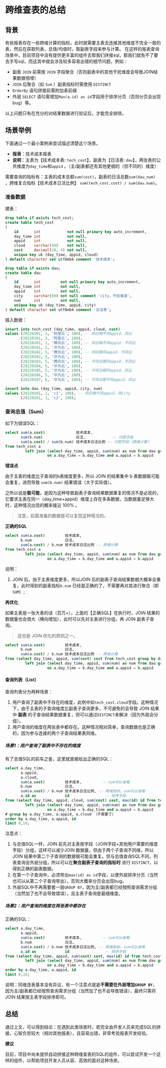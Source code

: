 # 跨维查表的总结

## 背景

有些报表存在一些跨维计算的指标，此时就需要主表去连接其他维度不完全一致的表，然后在获取列表、总值/均值时，取副表字段来参与计算。
在这样的报表查询场景中，目前项目中没有提供更丰富的组件去帮我们拼接sql，那我们就免不了要去手写sql，而这其中就会涉及较多容易出错的细节问题，例如：

- 副表 `JOIN` 前需按 `JOIN` 字段聚合（否则副表中的其他干扰维度会导致JOIN结果数据倍增）
- `JOIN` 后聚合（如 `Sum` ）副表指标时需使用 `DISTINCT`
- `OrderBy` 语句拼接前需附加表前缀
- 外层 `SELECT` 语句需增加`Max(a.id) as id`字段用于排序分页（否则分页会出现bug）等。

以上问题只有在充分的对结果数据进行验证后，才能完全排除。

## 场景举例

下面通过一个最小案例来尝试描述清楚这个场景。

- **报表**：技术成本报表
- **说明**：主表为【技术成本表: `tech_cost`】，副表为【日活表: `dau`】，两张表的公共维度为`day_time`和`appid`
  。（主/副表都还有其他更细的（但不同的）维度）

需要查询的指标有：主表的成本总额`sum(cost)`，副表的日活总数`sum(dau_num)`
，跨维复合指标【技术成本日活比例】 `sum(tech_cost.cost) / sum(dau.num)`。

### 准备数据

建表：

```sql
drop table if exists tech_cost;
create table tech_cost
(
    id       int            not null primary key auto_increment,
    day_time int            not null,
    appid    int            not null,
    cloud    varchar(50)    not null,
    cost     decimal(20, 4) not null,
    unique key uk (day_time, appid, cloud)
) default character set utf8mb4 comment '技术成本';

drop table if exists dau;
create table dau
(
    id       int         not null primary key auto_increment,
    day_time int         not null,
    appid    int         not null,
    city     varchar(50) not null comment 'city，干扰维度',
    num      int         not null,
    unique key uk (day_time, appid, city)
) default character set utf8mb4 comment '日活表';
```

插入数据：

```sql
insert into tech_cost (day_time, appid, cloud, cost)
values (20220101, 1, '阿里云', 100), -- 同日期不同appid，同云
       (20220101, 2, '阿里云', 100),
       (20220101, 1, '腾讯云', 100), -- 同日期不同appid，不同云
       (20220101, 2, '华为云', 100),
       (20220102, 5, '腾讯云', 100), -- 同日期同appid，不同云
       (20220102, 5, '华为云', 100),
       (20220103, 5, '腾讯云', 100), -- 不同日期同appid，不同云
       (20220104, 5, '华为云', 100),
       (20220105, 5, '华为云', 100), -- 不同日期同appid，同云
       (20220106, 5, '华为云', 100),
       (20220107, 6, '华为云', 100); -- 不同日期不同appid，同云

insert into dau (day_time, appid, city, num)
values (20220101, 1, 'c1', 100), -- 同日期不同appid，同city
       (20220101, 1, 'c2', 100);
```

### 查询总值（Sum）

如下为错误SQL：

```sql
select sum(a.cost)              技术成本,
       sum(b.num)               日活,            -- 问题字段
       sum(a.cost) / sum(b.num) 技术成本日活比例 -- 问题字段（跨维计算）
from tech_cost a
         left join (select day_time, appid, sum(num) as num from dau group by day_time, appid) b
                   on a.day_time = b.day_time and a.appid = b.appid
```

**错误点**

由于主表的维度比子查询的b表维度更多，所以 JOIN 的结果集中 b 表数据极可能会重复，进而导致 `sum(b.num)` 结果错误（大于实际值）。

之所以说是**极可能**，是因为这种导致副表子查询结果数据重复的情况不是必现的，它要求主表在同一（day_time+appid）维度上存在多条数据，当数据量足够大时，这种情况出现的概率接近
100% 。

> 注意，前面准备的数据是可以复现这种情况的。

**正确的SQL**

```sql
select sum(a.cost)         技术成本,
       b.num               日活,
       sum(a.cost) / b.num 技术成本日活比例 -- 跨维计算
from tech_cost a
         left join (select day_time, appid, sum(num) as num from dau group by day_time, appid) b
                   on a.day_time = b.day_time and a.appid = b.appid
```

说明：

1. JOIN 后，由于主表维度更多，所以JOIN 后的副表子查询结果数据大概率会重复，此时得到的副表指标`b.num`
   已经是正确的了，不需要再对其进行聚合（即`SUM`）;

**再优化**

如果主表是一张大表的话（百万+），上面的【正确SQL】在执行时，JOIN 结果的数据量也会很大（横向增加），此时可以先对主表进行分组，再
JOIN
副表子查询。

> 这也是 JOIN 优化的原则之一。

```sql
select sum(a.cost)         技术成本,
       b.num               日活,
       sum(a.cost) / b.num 技术成本日活比例 -- 跨维计算
from (select day_time, appid, sum(cost) cost from tech_cost group by day_time, appid) a
         left join (select day_time, appid, sum(num) as num from dau group by day_time, appid) b
                   on a.day_time = b.day_time and a.appid = b.appid
```

#### 查询列表（List）

查询列表分为两种场景：

1. 用户查询了副表中不存在的维度，此例中如`tech_cost.cloud`字段。这种情况下，由于主表的子查询维度比副表子查询更多，不可避免的会导致
   JOIN 结果中 **副表** 的子查询结果数据重复，但可以通过`DISTINCT`来解决（因为外层会分组）。
2. 用户查询的维度在两张表中都存在。这种情况相对简单，查询数据也是正确的，因为参与连接的两个子查询结果表同维。

##### 场景1：用户查询了副表中不存在的维度

有了总值SQL的前车之鉴，这里就直接给出正确的SQL：

```sql
select a.day_time,
       a.appid,
       a.cloud,
       sum(a.cost)         技术成本,         -- sum可以省略
       b.num               日活,
       sum(a.cost) / b.num 技术成本日活比例, -- 跨维指标，sum可以省略
       a.id as             id                -- 排序字段
from (select day_time, appid, cloud, sum(cost) cost, max(id) id from tech_cost group by day_time, appid, cloud) a
         left join (select day_time, appid, sum(num) as num from dau group by day_time, appid) b
                   on a.day_time = b.day_time and a.appid = b.appid
# group by a.day_time, a.appid, a.cloud （不需要了）
order by a.day_time, a.appid, id
limit 0,10;
```

注意点：

1. 与总值SQL一样，JOIN 前先对主表按字段（JOIN字段+其他用户需要的维度字段）分组，这样可以减少JOIN 数据量，但由于两个子查询不同维，所以
   JOIN
   结果中第二个子查询的数据极可能会重复。但与总值查询SQL不同，列表查询会外层分组，所以可以在**聚合副表子查询的指标时**
   进行 `DISTINCT`，以得到正确的副表数据。
2. 在第一个子查询中，必须带出`max(id) as id`字段，以便外层排序分页（当然也可以从第二个子查询带出），否则大概率分页会出现bug。
3. 外层SQL中不再需要套一层`GROUP BY`，因为主/副表都已经按照查询需求分组（当然加了也不会导致错误），且主表子查询是最细维度。

##### 场景2：用户查询的维度在两张表中都存在

正确的SQL：

```sql
select a.day_time,
       a.appid,
       sum(a.cost)         技术成本,         -- sum可以省略
       b.num               日活,
       sum(a.cost) / b.num 技术成本日活比例, -- 跨维指标，sum可以省略
       a.id as             id                -- 排序字段
from (select day_time, appid, sum(cost) cost, max(id) id from tech_cost group by day_time, appid) a
         left join (select day_time, appid, sum(num) as num from dau group by day_time, appid) b
                   on a.day_time = b.day_time and a.appid = b.appid
order by a.day_time, a.appid, id
limit 0,10;
```

说明：同维连表基本没有异议，有一个注意点就是**不需要在外层增加`GROUP BY`**，因为主/副表都已经按照查询需求分组（当然加了也不会导致错误），最终只需将
JOIN 结果按主表字段排序即可。

## 总结

通过上文，可以得到结论：在遇到此类场景时，若完全由开发人员来完成SQL的拼接，心智负担较大（相对其他报表），且容易出错，非常考验报表开发经验。

**建议**

目前，项目中尚未提供自动拼接这种跨维查表的SQL的组件，可以尝试开发一个这样的组件，以帮助项目开发人员从容、高效的面对这种场景。
